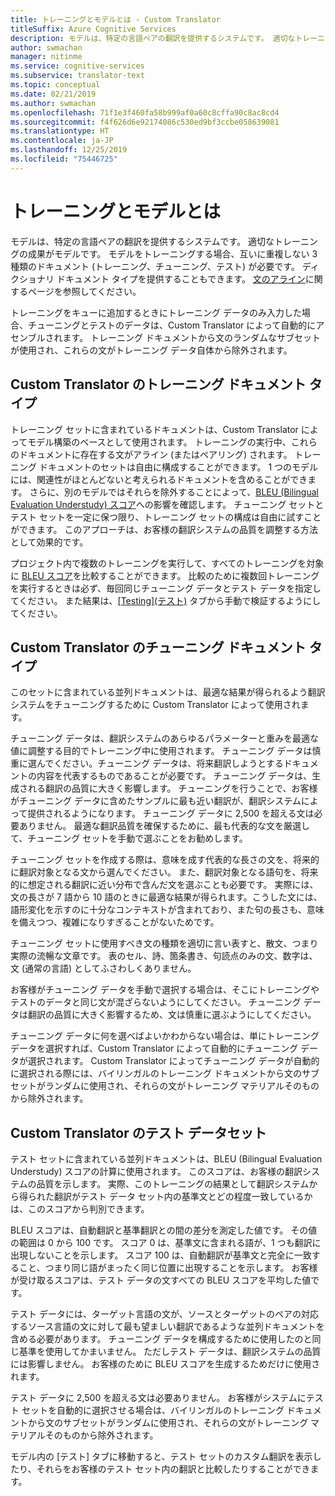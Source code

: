 ```yaml
---
title: トレーニングとモデルとは - Custom Translator
titleSuffix: Azure Cognitive Services
description: モデルは、特定の言語ペアの翻訳を提供するシステムです。 適切なトレーニングの成果がモデルです。 モデルをトレーニングする際は、互いに重複のない 3 つのデータ セットが必要となります。トレーニング データセット、チューニング データセット、テスト データセットです。
author: swmachan
manager: nitinme
ms.service: cognitive-services
ms.subservice: translator-text
ms.topic: conceptual
ms.date: 02/21/2019
ms.author: swmachan
ms.openlocfilehash: 71f1e3f460fa58b999af0a60c8cffa90c8ac8cd4
ms.sourcegitcommit: f4f626d6e92174086c530ed9bf3ccbe058639081
ms.translationtype: HT
ms.contentlocale: ja-JP
ms.lasthandoff: 12/25/2019
ms.locfileid: "75446725"
---
```

# <a name="what-are-trainings-and-models"></a>トレーニングとモデルとは

モデルは、特定の言語ペアの翻訳を提供するシステムです。
適切なトレーニングの成果がモデルです。 モデルをトレーニングする場合、互いに重複しない 3 種類のドキュメント (トレーニング、チューニング、テスト) が必要です。 ディクショナリ ドキュメント タイプを提供することもできます。 [文のアライン](https://docs.microsoft.com/azure/cognitive-services/translator/custom-translator/sentence-alignment#suggested-minimum-number-of-sentences)に関するページを参照してください。

トレーニングをキューに追加するときにトレーニング データのみ入力した場合、チューニングとテストのデータは、Custom Translator によって自動的にアセンブルされます。 トレーニング ドキュメントから文のランダムなサブセットが使用され、これらの文がトレーニング データ自体から除外されます。

## <a name="training-document-type-for-custom-translator"></a>Custom Translator のトレーニング ドキュメント タイプ

トレーニング セットに含まれているドキュメントは、Custom Translator によってモデル構築のベースとして使用されます。 トレーニングの実行中、これらのドキュメントに存在する文がアライン (またはペアリング) されます。 トレーニング ドキュメントのセットは自由に構成することができます。 1 つのモデルには、関連性がほとんどないと考えられるドキュメントを含めることができます。 さらに、別のモデルではそれらを除外することによって、[BLEU (Bilingual Evaluation Understudy) スコア](what-is-bleu-score.md)への影響を確認します。 チューニング セットとテスト セットを一定に保つ限り、トレーニング セットの構成は自由に試すことができます。 このアプローチは、お客様の翻訳システムの品質を調整する方法として効果的です。

プロジェクト内で複数のトレーニングを実行して、すべてのトレーニングを対象に [BLEU スコア](what-is-bleu-score.md)を比較することができます。 比較のために複数回トレーニングを実行するときは必ず、毎回同じチューニング データとテスト データを指定してください。 また結果は、[[Testing]\(テスト\)](how-to-view-system-test-results.md) タブから手動で検証するようにしてください。

## <a name="tuning-document-type-for-custom-translator"></a>Custom Translator のチューニング ドキュメント タイプ

このセットに含まれている並列ドキュメントは、最適な結果が得られるよう翻訳システムをチューニングするために Custom Translator によって使用されます。

チューニング データは、翻訳システムのあらゆるパラメーターと重みを最適な値に調整する目的でトレーニング中に使用されます。 チューニング データは慎重に選んでください。チューニング データは、将来翻訳しようとするドキュメントの内容を代表するものであることが必要です。 チューニング データは、生成される翻訳の品質に大きく影響します。 チューニングを行うことで、お客様がチューニング データに含めたサンプルに最も近い翻訳が、翻訳システムによって提供されるようになります。 チューニング データに 2,500 を超える文は必要ありません。 最適な翻訳品質を確保するために、最も代表的な文を厳選して、チューニング セットを手動で選ぶことをお勧めします。

チューニング セットを作成する際は、意味を成す代表的な長さの文を、将来的に翻訳対象となる文から選んでください。 また、翻訳対象となる語句を、将来的に想定される翻訳に近い分布で含んだ文を選ぶことも必要です。 実際には、文の長さが 7 語から 10 語のときに最適な結果が得られます。こうした文には、語形変化を示すのに十分なコンテキストが含まれており、また句の長さも、意味を備えつつ、複雑になりすぎることがないためです。

チューニング セットに使用すべき文の種類を適切に言い表すと、散文、つまり実際の流暢な文章です。 表のセル、詩、箇条書き、句読点のみの文、数字は、文 (通常の言語) としてふさわしくありません。

お客様がチューニング データを手動で選択する場合は、そこにトレーニングやテストのデータと同じ文が混ざらないようにしてください。 チューニング データは翻訳の品質に大きく影響するため、文は慎重に選ぶようにしてください。

チューニング データに何を選べばよいかわからない場合は、単にトレーニング データを選択すれば、Custom Translator によって自動的にチューニング データが選択されます。 Custom Translator によってチューニング データが自動的に選択される際には、バイリンガルのトレーニング ドキュメントから文のサブセットがランダムに使用され、それらの文がトレーニング マテリアルそのものから除外されます。

## <a name="testing-dataset-for-custom-translator"></a>Custom Translator のテスト データセット

テスト セットに含まれている並列ドキュメントは、BLEU (Bilingual Evaluation Understudy) スコアの計算に使用されます。 このスコアは、お客様の翻訳システムの品質を示します。 実際、このトレーニングの結果として翻訳システムから得られた翻訳がテスト データ セット内の基準文とどの程度一致しているかは、このスコアから判別できます。

BLEU スコアは、自動翻訳と基準翻訳との間の差分を測定した値です。 その値の範囲は 0 から 100 です。 スコア 0 は、基準文に含まれる語が、1 つも翻訳に出現しないことを示します。 スコア 100 は、自動翻訳が基準文と完全に一致すること、つまり同じ語がまったく同じ位置に出現することを示します。 お客様が受け取るスコアは、テスト データの文すべての BLEU スコアを平均した値です。

テスト データには、ターゲット言語の文が、ソースとターゲットのペアの対応するソース言語の文に対して最も望ましい翻訳であるような並列ドキュメントを含める必要があります。 チューニング データを構成するために使用したのと同じ基準を使用してかまいません。 ただしテスト データは、翻訳システムの品質には影響しません。 お客様のために BLEU スコアを生成するためだけに使用されます。

テスト データに 2,500 を超える文は必要ありません。 お客様がシステムにテスト セットを自動的に選択させる場合は、バイリンガルのトレーニング ドキュメントから文のサブセットがランダムに使用され、それらの文がトレーニング マテリアルそのものから除外されます。

モデル内の [テスト] タブに移動すると、テスト セットのカスタム翻訳を表示したり、それらをお客様のテスト セット内の翻訳と比較したりすることができます。
